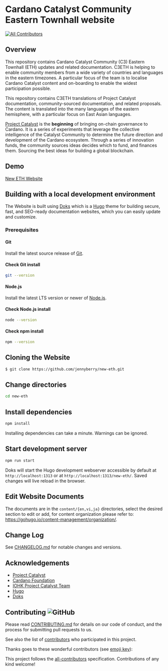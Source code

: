 # Cardano Catalyst Community Eastern Townhall website
<!-- ALL-CONTRIBUTORS-BADGE:START - Do not remove or modify this section -->
[![All Contributors](https://img.shields.io/badge/all_contributors-1-orange.svg?style=flat-square)](#contributors-)
<!-- ALL-CONTRIBUTORS-BADGE:END -->

## Overview

This repository contains Cardano Catalyst Community (C3) Eastern Townhall (ETH) updates and related documentation. C3ETH is helping to enable community members from a wide variety of countries and languages in the eastern timezones. A particular focus of the team is to localise Cardano Catalyst content and on-boarding to enable the widest participation possible.

This repository contains C3ETH translations of Project Catalyst documentation, community-sourced documentation, and related proposals. The content is translated into the many languages of the eastern hemisphere, with a particular focus on East Asian languages.

[Project Catalyst](https://cardano.ideascale.com/) is the **beginning** of bringing on-chain governance to Cardano. It is a series of experiments that leverage the collective intelligence of the Catalyst Community to determine the future direction and development of the Cardano ecosystem. Through a series of innovation funds, the community sources ideas decides which to fund, and finances them. Sourcing the best ideas for building a global blockchain.

## Demo
 [New ETH Website](https://jennyberry.github.io/new-eth/)

## Building with a local development environment

The Website is built using [Doks](https://getdoks.org/) which is a [Hugo](https://gohugo.io/) theme for building secure, fast, and SEO-ready documentation websites, which you can easily update and customize.

### Prerequisites

#### Git

Install the latest source release of [Git](https://git-scm.com/).

#### Check Git install

```bash
git --version
```

#### Node.js

Install the latest LTS version or newer of [Node.js](https://nodejs.org/).

#### Check Node.js install

```bash
node --version
```

#### Check npm install

```bash
npm --version
```

## Cloning the Website

```bash
$ git clone https://github.com/jennyberry/new-eth.git
```
## Change directories

```bash
cd new-eth
```
## Install dependencies

```bash
npm install
```
Installing dependencies can take a minute. Warnings can be ignored.

## Start development server

```bash
npm run start
```
Doks will start the Hugo development webserver accessible by default at `http://localhost:1313` or at `http://localhost:1313/new-eth/`. Saved changes will live reload in the browser.

## Edit Website Documents

The documents are in the ```content/{en,vi,ja}``` directories, select the desired section to edit or add, for content organization please refer to: https://gohugo.io/content-management/organization/.

## Change Log

See [CHANGELOG.md](CHANGELOG.md) for notable changes and versions.

## Acknowledgements

* [Project Catalyst](https://cardano.ideascale.com/)
* [Cardano Foundation](https://cardanofoundation.org/)
* [IOHK Project Catalyst Team](https://iohk.io/)
* [Hugo](https://gohugo.io/)
* [Doks](https://getdoks.org/)


## Contributing ![GitHub](https://img.shields.io/github/contributors/c3eth/c3eth.github.io)

Please read [CONTRIBUTING.md](/README/id/CONTRIBUTING.md) for details on our code of conduct, and the process for submitting pull requests to us.

See also the list of [contributors](https://github.com/c3eth/c3eth.github.io/graphs/contributors) who participated in this project.

Thanks goes to these wonderful contributors (see [emoji key](https://allcontributors.org/docs/en/emoji-key)):

<!-- ALL-CONTRIBUTORS-LIST:START - Do not remove or modify this section -->
<!-- ALL-CONTRIBUTORS-LIST:END -->

This project follows the [all-contributors](https://github.com/all-contributors/all-contributors) specification. Contributions of any kind welcome!

